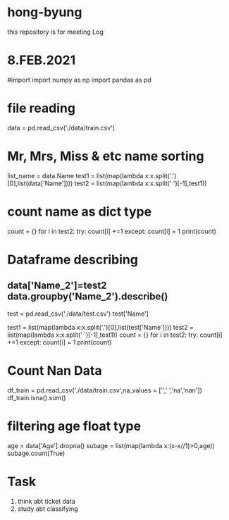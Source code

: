 # hong-byung
this repository is for meeting Log

# 8.FEB.2021
#import
import numpy as np
import pandas as pd

# file reading
data = pd.read_csv('./data/train.csv')

# Mr, Mrs, Miss & etc name sorting
list_name = data.Name
test1 = list(map(lambda x:x.split('.')[0],list(data['Name'])))
test2 = list(map(lambda x:x.split(' ')[-1],test1))

# count name as dict type
count = {}
for i in test2:
    try: count[i] +=1
    except: count[i] = 1
print(count)

# Dataframe describing
data['Name_2']=test2
data.groupby('Name_2').describe()
----------------------------------------------------------------------------------
test = pd.read_csv('./data/test.csv')
test['Name']

test1 = list(map(lambda x:x.split('.')[0],list(test['Name'])))
test2 = list(map(lambda x:x.split(' ')[-1],test1))
count = {}
for i in test2:
    try: count[i] +=1
    except: count[i] = 1
print(count)
# Count Nan Data
df_train = pd.read_csv('./data/train.csv',na_values = ['',' ','na','nan'])
df_train.isna().sum()

# filtering age float type
age = data['Age'].dropna()
subage = list(map(lambda x:(x-x//1)>0,age))
subage.count(True)

# Task
1. think abt ticket data
2. study abt classifying
